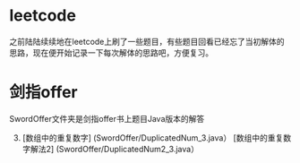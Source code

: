 # leetcode
之前陆陆续续地在leetcode上刷了一些题目，有些题目回看已经忘了当初解体的思路，现在便开始记录一下每次解体的思路吧，方便复习。

# 剑指offer
SwordOffer文件夹是剑指offer书上题目Java版本的解答

3. [数组中的重复数字] (SwordOffer/DuplicatedNum_3.java）
   [数组中的重复数字解法2] (SwordOffer/DuplicatedNum2_3.java）


